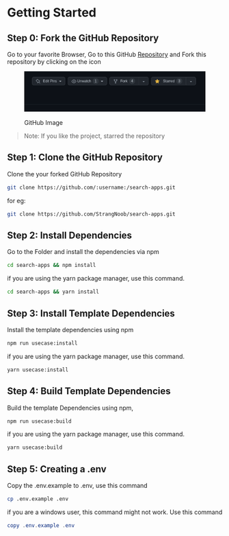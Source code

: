 # Getting Started

## Step 0: Fork the GitHub Repository

Go to your favorite Browser, Go to this GitHub [Repository](https://github.com/frifty-search/search-apps) and Fork this  repository by clicking on the icon

<figure><img src="../.gitbook/assets/image (2).png" alt=""><figcaption><p>GitHub Image</p></figcaption></figure>

> Note: If you like the project, starred the repository

## Step 1: Clone the GitHub Repository

Clone the your forked GitHub Repository

```bash
git clone https://github.com/:username:/search-apps.git
```

for eg:&#x20;

```bash
git clone https://github.com/StrangNoob/search-apps.git
```

## Step 2:  Install Dependencies

Go to the Folder and install the dependencies via npm&#x20;

```bash
cd search-apps && npm install
```

if you are using the yarn package manager, use this command.

```bash
cd search-apps && yarn install
```

## Step 3: Install Template Dependencies

Install the template dependencies using npm

```bash
npm run usecase:install
```

if you are using the yarn package manager, use this command.

```bash
yarn usecase:install
```

## Step 4: Build Template Dependencies

Build the template Dependencies using npm,

```bash
npm run usecase:build
```

if you are using the yarn package manager, use this command.

```bash
yarn usecase:build
```

## Step 5: Creating a .env

Copy the .env.example to .env,  use this command

```bash
cp .env.example .env
```

if you are a windows user, this command might not work. Use this  command

```powershell
copy .env.example .env
```

